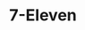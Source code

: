 ---
title: "7-Eleven"
url: /colorado-springs/7-eleven-north-academy-boulevard/
shop: Lebensmittel
---
